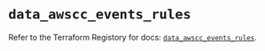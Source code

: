# `data_awscc_events_rules`

Refer to the Terraform Registory for docs: [`data_awscc_events_rules`](https://registry.terraform.io/providers/hashicorp/awscc/0.70.0/docs/data-sources/events_rules).

